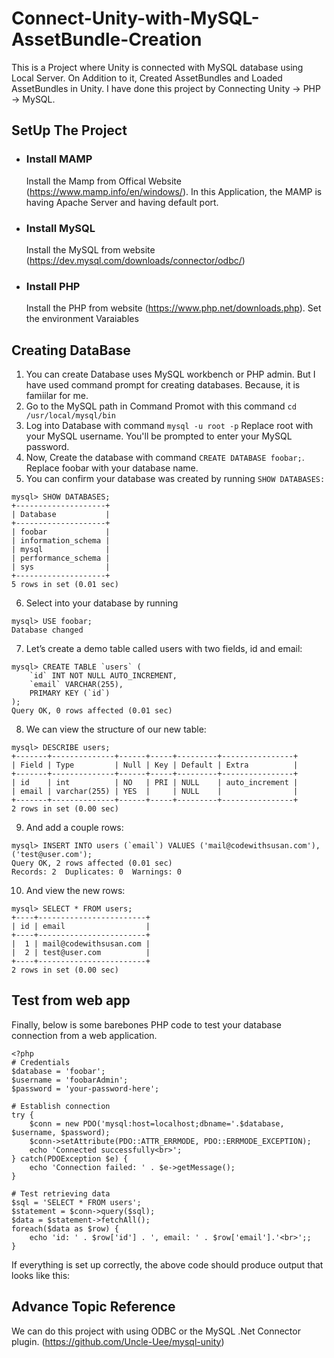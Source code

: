 # Connect-Unity-with-MySQL-AssetBundle-Creation
This is a Project where Unity is connected with MySQL database using Local Server. On Addition to it, Created AssetBundles and Loaded AssetBundles in Unity. I have done this project by Connecting Unity -> PHP -> MySQL.

## **SetUp The Project**

- ### **Install MAMP**
    Install the Mamp from Offical Website (https://www.mamp.info/en/windows/).
    In this Application, the MAMP is having Apache Server and having default port.
- ### **Install MySQL**
  Install the MySQL from website (https://dev.mysql.com/downloads/connector/odbc/)
- ### **Install PHP**
  Install the PHP from website (https://www.php.net/downloads.php). Set the environment Varaiables

## **Creating DataBase**
1. You can create Database uses MySQL workbench or PHP admin. But I have used command prompt for creating databases. Because, it is famiilar for me.
2. Go to the MySQL path in Command Promot with this command ``` cd /usr/local/mysql/bin ```
3. Log into Database with command ``` mysql -u root -p ``` Replace root with your MySQL username. You'll be prompted to enter your MySQL password.
4. Now, Create the database with command ``` CREATE DATABASE foobar; ```. Replace foobar with your database name.
5. You can confirm your database was created by running ```SHOW DATABASES:```
```
mysql> SHOW DATABASES;
+--------------------+
| Database           |
+--------------------+
| foobar             |
| information_schema |
| mysql              |
| performance_schema |
| sys                |
+--------------------+
5 rows in set (0.01 sec)
```
6. Select into your database by running
```   
mysql> USE foobar;
Database changed
```
7. Let’s create a demo table called users with two fields, id and email:
```   
mysql> CREATE TABLE `users` ( 
    `id` INT NOT NULL AUTO_INCREMENT, 
    `email` VARCHAR(255), 
    PRIMARY KEY (`id`)
);
Query OK, 0 rows affected (0.01 sec)
```
8. We can view the structure of our new table:
```
mysql> DESCRIBE users;
+-------+--------------+------+-----+---------+----------------+
| Field | Type         | Null | Key | Default | Extra          |
+-------+--------------+------+-----+---------+----------------+
| id    | int          | NO   | PRI | NULL    | auto_increment |
| email | varchar(255) | YES  |     | NULL    |                |
+-------+--------------+------+-----+---------+----------------+
2 rows in set (0.00 sec)
```
9. And add a couple rows:
```    
mysql> INSERT INTO users (`email`) VALUES ('mail@codewithsusan.com'), ('test@user.com');
Query OK, 2 rows affected (0.01 sec)
Records: 2  Duplicates: 0  Warnings: 0
```
10. And view the new rows:
```    
mysql> SELECT * FROM users;
+----+------------------------+
| id | email                  |
+----+------------------------+
|  1 | mail@codewithsusan.com |
|  2 | test@user.com          |
+----+------------------------+
2 rows in set (0.00 sec)
```

## **Test from web app**
Finally, below is some barebones PHP code to test your database connection from a web application.
```
<?php
# Credentials
$database = 'foobar';
$username = 'foobarAdmin';
$password = 'your-password-here';

# Establish connection
try {
    $conn = new PDO('mysql:host=localhost;dbname='.$database, $username, $password);
    $conn->setAttribute(PDO::ATTR_ERRMODE, PDO::ERRMODE_EXCEPTION);
    echo 'Connected successfully<br>';
} catch(PDOException $e) {
    echo 'Connection failed: ' . $e->getMessage();
}

# Test retrieving data
$sql = 'SELECT * FROM users';
$statement = $conn->query($sql);
$data = $statement->fetchAll();
foreach($data as $row) {
    echo 'id: ' . $row['id'] . ', email: ' . $row['email'].'<br>';;
}
```
If everything is set up correctly, the above code should produce output that looks like this:



## **Advance Topic Reference**
We can do this project with using ODBC or the MySQL .Net Connector plugin. (https://github.com/Uncle-Uee/mysql-unity)





